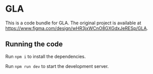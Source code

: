 
  # GLA

  This is a code bundle for GLA. The original project is available at https://www.figma.com/design/wHR3jxWCnO8GXGdxJeRESp/GLA.

  ## Running the code

  Run `npm i` to install the dependencies.

  Run `npm run dev` to start the development server.
  